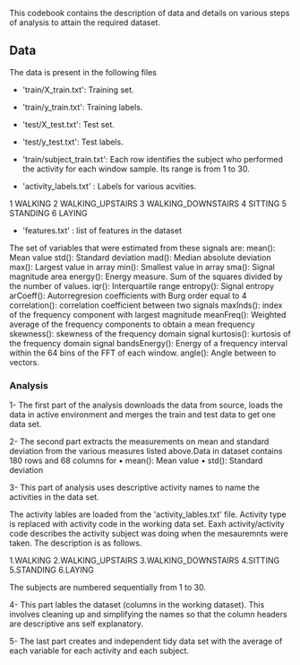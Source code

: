 This codebook contains the description of data and details on various steps of analysis to attain the required dataset.

## Data
The data is present in the following files

- 'train/X_train.txt': Training set.

- 'train/y_train.txt': Training labels.

- 'test/X_test.txt': Test set.

- 'test/y_test.txt': Test labels.

- 'train/subject_train.txt': Each row identifies the subject who performed the activity for each window sample. Its range is from 1 to 30. 

- 'activity_labels.txt' : Labels for various acvities.

1 WALKING
2 WALKING_UPSTAIRS
3 WALKING_DOWNSTAIRS
4 SITTING
5 STANDING
6 LAYING

- 'features.txt' : list of features in the dataset

The set of variables that were estimated from these signals are: 
 mean(): Mean value
 std(): Standard deviation
 mad(): Median absolute deviation 
 max(): Largest value in array
 min(): Smallest value in array
 sma(): Signal magnitude area
 energy(): Energy measure. Sum of the squares divided by the number of  values. 
 iqr(): Interquartile range 
 entropy(): Signal entropy
 arCoeff(): Autorregresion coefficients with Burg order equal to 4 
 correlation(): correlation coefficient between two signals
 maxInds(): index of the frequency component with largest magnitude
 meanFreq(): Weighted average of the frequency components to obtain a   mean frequency
 skewness(): skewness of the frequency domain signal 
 kurtosis(): kurtosis of the frequency domain signal 
 bandsEnergy(): Energy of a frequency interval within the 64 bins of    the FFT of each window.
 angle(): Angle between to vectors.

### Analysis
1- The first part of the analysis downloads the data from source, loads the data in active environment and merges the train and test data to get one data set.

2- The second part extracts the measurements on mean and standard deviation from the various measures listed above.Data in dataset contains 180 rows and 68 columns for
• mean(): Mean value
• std(): Standard deviation

3- This part of analysis uses descriptive activity names to name the activities in the data set.

The activity lables are loaded from the 'activity_lables.txt' file. Activity type is replaced with activity code in the working data set. Eaxh activity/activity code describes the activity subject was doing when the mesauremnts were taken. The description is as follows. 

1.WALKING
2.WALKING_UPSTAIRS
3.WALKING_DOWNSTAIRS
4.SITTING
5.STANDING
6.LAYING

The subjects are numbered sequentially from 1 to 30.

4- This part lables the dataset (columns in the working dataset). This involves cleaning up and simplifying the names so that the column headers are descriptive ans self explanatory.

5- The last part creates and independent tidy data set with the average of each variable for each activity and each subject.


